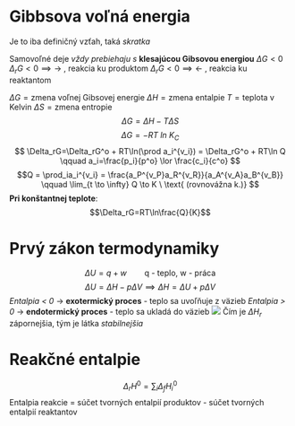 # Gibbsova voľná energia
Je to iba definičný vzťah, taká *skratka*

Samovoľné deje *vždy prebiehaju s* **klesajúcou Gibsovou energiou** $\Delta G < 0$
$\Delta_rG < 0 \implies \to$ , reakcia ku produktom
$\Delta_rG < 0 \implies \leftarrow$ , reakcia ku reaktantom

$\Delta G = \text{zmena voľnej Gibsovej energie}$
$\Delta H = \text{zmena entalpie}$
$T = \text{teplota v Kelvin}$
$\Delta S = \text{zmena entropie}$
$$\Delta G = \Delta H - T\Delta S$$
$$\Delta G = -RT\ ln\ K_{C}$$
$$ \Delta_rG=\Delta_rG^o + RT\ln(\prod a_i^{v_i}) = \Delta_rG^o + RT\ln Q \qquad a_i=\frac{p_i}{p^o} \lor \frac{c_i}{c^o} $$
$$Q = \prod_ia_i^{v_i} = \frac{a_P^{v_P}a_R^{v_R}}{a_A^{v_A}a_B^{v_B}} \qquad \lim_{t \to \infty} Q \to K \ \text{ (rovnovážna k.)} $$ 
**Pri konštantnej teplote**:
$$\Delta_rG=RT\ln\frac{Q}{K}$$

# Prvý zákon termodynamiky
$$\Delta U=q+w \qquad \text{q - teplo, w - práca}$$
$$\Delta U=\Delta H-p\Delta V \implies \Delta H=\Delta U+p\Delta V$$
*Entalpia < 0* -> **exotermický proces** - teplo sa uvoľňuje z väzieb
*Entalpia > 0* -> **endotermický proces** - teplo sa ukladá do väzieb
![](endo-exo-termický-proces.png)
Čím je $\Delta H_r$ zápornejšia, tým je látka *stabilnejšia*

# Reakčné entalpie
$$\Delta_r H^0=\sum_i\Delta_f H^0_i$$
Entalpia reakcie = súčet tvorných entalpií produktov - súčet tvorných entalpií reaktantov